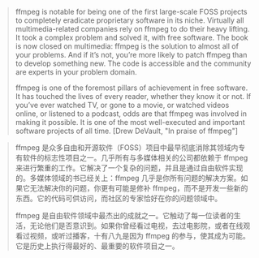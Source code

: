 > ffmpeg is notable for being one of the first large-scale FOSS projects to completely eradicate proprietary software in its niche. Virtually all multimedia-related companies rely on ffmpeg to do their heavy lifting. It took a complex problem and solved it, with free software. The book is now closed on multimedia: ffmpeg is the solution to almost all of your problems. And if it’s not, you’re more likely to patch ffmpeg than to develop something new. The code is accessible and the community are experts in your problem domain.
>
> ffmpeg is one of the foremost pillars of achievement in free software. It has touched the lives of every reader, whether they know it or not. If you’ve ever watched TV, or gone to a movie, or watched videos online, or listened to a podcast, odds are that ffmpeg was involved in making it possible. It is one of the most well-executed and important software projects of all time. [Drew DeVault, "In praise of ffmpeg"]

> ffmpeg 是众多自由和开源软件（FOSS）项目中最早彻底消除其领域内专有软件的标志性项目之一。几乎所有与多媒体相关的公司都依赖于 ffmpeg 来进行繁重的工作。它解决了一个复杂的问题，并且是通过自由软件实现的。多媒体领域的书已经关上：ffmpeg 几乎是你所有问题的解决方案。如果它无法解决你的问题，你更有可能是修补 ffmpeg，而不是开发一些新的东西。它的代码可供访问，而社区的专家恰好在你的问题领域中。
> 
> ffmpeg 是自由软件领域中最杰出的成就之一。它触动了每一位读者的生活，无论他们是否意识到。如果你曾经看过电视，去过电影院，或者在线观看过视频，或听过播客，十有八九是因为 ffmpeg 的参与，使其成为可能。它是历史上执行得最好的、最重要的软件项目之一。